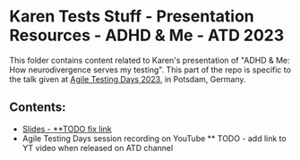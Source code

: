 # Karen Tests Stuff - Presentation Resources - ADHD & Me - ATD 2023

This folder contains content related to Karen's presentation of "ADHD & Me: How neurodivergence serves my testing". This part of the repo is specific to the talk given at [Agile Testing Days 2023](https://agiletestingdays.com/), in Potsdam, Germany.

## Contents:
- [Slides - **TODO fix link]()
- Agile Testing Days session recording on YouTube
** TODO - add link to YT video when released on ATD channel

